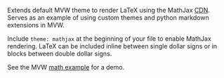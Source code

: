 Extends default MVW theme to render LaTeX using the MathJax [CDN][1].  Serves as an example of using custom themes and python markdown extensions in MVW.

Include `theme: mathjax` at the beginning of your file to enable MathJax rendering. LaTeX can be included inline between single dollar signs or in blocks between double dollar signs.

See the MVW [math example][2] for a demo.

[1]: http://www.mathjax.org/download/mathjax-cdn-terms-of-service/
[2]: http://simplectic.com/mvw/examples/math.html
